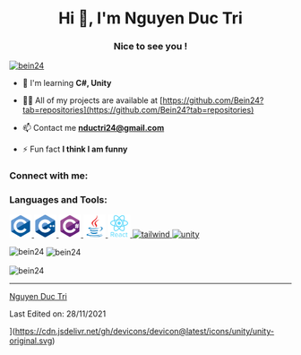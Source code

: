 <h1 align="center">Hi 👋, I'm Nguyen Duc Tri</h1>
<h3 align="center">Nice to see you !</h3>

<p align="left"> <a href="https://github.com/ryo-ma/github-profile-trophy"><img src="https://github-profile-trophy.vercel.app/?username=bein24" alt="bein24" /></a> </p>

- 📝 I'm learning **C#, Unity**

- 👨‍💻 All of my projects are available at [https://github.com/Bein24?tab=repositories](https://github.com/Bein24?tab=repositories)

- 📫 Contact me **nductri24@gmail.com**

- ⚡ Fun fact **I think I am funny**

<h3 align="left">Connect with me:</h3>
<p align="left">
</p>

<h3 align="left">Languages and Tools:</h3>
<p align="left"> <a href="https://www.cprogramming.com/" target="_blank" rel="noreferrer"> <img src="https://raw.githubusercontent.com/devicons/devicon/master/icons/c/c-original.svg" alt="c" width="40" height="40"/> </a> <a href="https://www.w3schools.com/cpp/" target="_blank" rel="noreferrer"> <img src="https://raw.githubusercontent.com/devicons/devicon/master/icons/cplusplus/cplusplus-original.svg" alt="cplusplus" width="40" height="40"/> </a> <a href="https://www.w3schools.com/cs/" target="_blank" rel="noreferrer"> <img src="https://raw.githubusercontent.com/devicons/devicon/master/icons/csharp/csharp-original.svg" alt="csharp" width="40" height="40"/> </a> <a href="https://www.java.com" target="_blank" rel="noreferrer"> <img src="https://raw.githubusercontent.com/devicons/devicon/master/icons/java/java-original.svg" alt="java" width="40" height="40"/> </a> <a href="https://reactjs.org/" target="_blank" rel="noreferrer"> <img src="https://raw.githubusercontent.com/devicons/devicon/master/icons/react/react-original-wordmark.svg" alt="react" width="40" height="40"/> </a> <a href="https://tailwindcss.com/" target="_blank" rel="noreferrer"> <img src="https://www.vectorlogo.zone/logos/tailwindcss/tailwindcss-icon.svg" alt="tailwind" width="40" height="40"/> </a> <a href="https://unity.com/" target="_blank" rel="noreferrer"> <img src="https://cdn.jsdelivr.net/gh/devicons/devicon@latest/icons/unity/unity-original.svg" alt="unity" width="40" height="40"/> </a> </p>

<p><img align="left" src="https://github-readme-stats.vercel.app/api/top-langs?username=bein24&show_icons=true&locale=en&layout=compact" alt="bein24" /></p>

<p>&nbsp;<img align="center" src="https://github-readme-stats.vercel.app/api?username=bein24&show_icons=true&locale=en" alt="bein24" /></p>

<p><img align="center" src="https://github-readme-streak-stats.herokuapp.com/?user=bein24&" alt="bein24" /></p>


------

[Nguyen Duc Tri](https://github.com/DDT0204)

Last Edited on: 28/11/2021

](https://cdn.jsdelivr.net/gh/devicons/devicon@latest/icons/unity/unity-original.svg)
